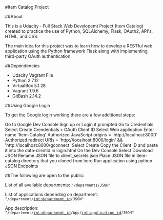 #Item Catalog Project

##About

This is a Udacity - Full Stack Web Developemt Project (Item Catalog) created to practice the use of Python, SQLAlchemy, Flask, OAuth2, API's, HTML, and CSS.

The main idea for this project was to learn how to develop a RESTful web application using the Python framework Flask along with implementing third-party OAuth authentication.

##Dependencies

- Udacity Vagrant File
- Python 2.7.12
- VirtualBox 5.1.28
- Vagrant 1.9.6
- GitBash 2.14.2

##Using Google Login

To get the Google login working there are a few additional steps:

Go to Google Dev Console
Sign up or Login if prompted
Go to Credentials
Select Create Crendentials > OAuth Client ID
Select Web application
Enter name 'Item-Catalog'
Authorized JavaScript origins = 'http://localhost:8000'
Authorized redirect URIs = 'http://localhost:8000/login' && 'http://localhost:8000/gconnect'
Select Create
Copy the Client ID and paste it into the data-clientid in login.html
On the Dev Console Select Download JSON
Rename JSON file to client_secrets.json
Place JSON file in item-catalog directory that you cloned from here
Run application using python
JSON Endpoints

##The following are open to the public:

List of all available departments:
<code>"/deparments/JSON"</code>

List of applications depending on department:
<code>"/department/<int:department_id>/JSON"</code>

App description:
<code>"/department/<int:department_id>/App/<int:application_id>/JSON"</code>
